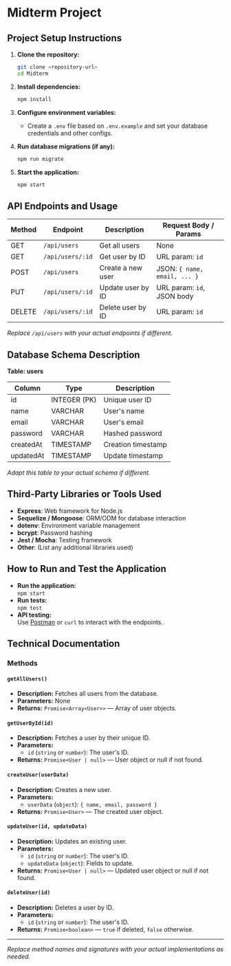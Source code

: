 
# Midterm Project

## Project Setup Instructions

1. **Clone the repository:**
   ```bash
   git clone <repository-url>
   cd Midterm
   ```

2. **Install dependencies:**
   ```bash
   npm install
   ```

3. **Configure environment variables:**
   - Create a `.env` file based on `.env.example` and set your database credentials and other configs.

4. **Run database migrations (if any):**
   ```bash
   npm run migrate
   ```

5. **Start the application:**
   ```bash
   npm start
   ```

## API Endpoints and Usage

| Method | Endpoint           | Description                | Request Body / Params         |
|--------|--------------------|----------------------------|------------------------------|
| GET    | `/api/users`       | Get all users              | None                         |
| GET    | `/api/users/:id`   | Get user by ID             | URL param: `id`              |
| POST   | `/api/users`       | Create a new user          | JSON: `{ name, email, ... }` |
| PUT    | `/api/users/:id`   | Update user by ID          | URL param: `id`, JSON body   |
| DELETE | `/api/users/:id`   | Delete user by ID          | URL param: `id`              |

_Replace `/api/users` with your actual endpoints if different._

## Database Schema Description

**Table: users**

| Column    | Type         | Description         |
|-----------|--------------|---------------------|
| id        | INTEGER (PK) | Unique user ID      |
| name      | VARCHAR      | User's name         |
| email     | VARCHAR      | User's email        |
| password  | VARCHAR      | Hashed password     |
| createdAt | TIMESTAMP    | Creation timestamp  |
| updatedAt | TIMESTAMP    | Update timestamp    |

_Adapt this table to your actual schema if different._

## Third-Party Libraries or Tools Used

- **Express**: Web framework for Node.js
- **Sequelize / Mongoose**: ORM/ODM for database interaction
- **dotenv**: Environment variable management
- **bcrypt**: Password hashing
- **Jest / Mocha**: Testing framework
- **Other**: (List any additional libraries used)

## How to Run and Test the Application

- **Run the application:**  
  `npm start`
- **Run tests:**  
  `npm test`
- **API testing:**  
  Use [Postman](https://www.postman.com/) or `curl` to interact with the endpoints.

## Technical Documentation

### Methods

#### `getAllUsers()`
- **Description:** Fetches all users from the database.
- **Parameters:** None
- **Returns:** `Promise<Array<User>>` — Array of user objects.

#### `getUserById(id)`
- **Description:** Fetches a user by their unique ID.
- **Parameters:**  
  - `id` (`string` or `number`): The user's ID.
- **Returns:** `Promise<User | null>` — User object or null if not found.

#### `createUser(userData)`
- **Description:** Creates a new user.
- **Parameters:**  
  - `userData` (`object`): `{ name, email, password }`
- **Returns:** `Promise<User>` — The created user object.

#### `updateUser(id, updateData)`
- **Description:** Updates an existing user.
- **Parameters:**  
  - `id` (`string` or `number`): The user's ID.
  - `updateData` (`object`): Fields to update.
- **Returns:** `Promise<User | null>` — Updated user object or null if not found.

#### `deleteUser(id)`
- **Description:** Deletes a user by ID.
- **Parameters:**  
  - `id` (`string` or `number`): The user's ID.
- **Returns:** `Promise<boolean>` — `true` if deleted, `false` otherwise.

---

_Replace method names and signatures with your actual implementations as needed._

